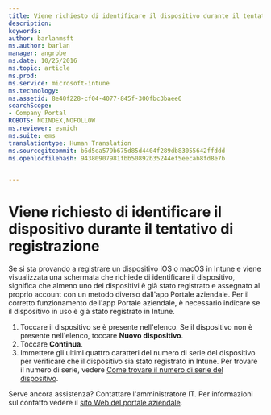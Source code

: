 ```yaml
---
title: Viene richiesto di identificare il dispositivo durante il tentativo di registrazione | Documentazione Microsoft
description: 
keywords: 
author: barlanmsft
ms.author: barlan
manager: angrobe
ms.date: 10/25/2016
ms.topic: article
ms.prod: 
ms.service: microsoft-intune
ms.technology: 
ms.assetid: 8e40f228-cf04-4077-845f-300fbc3baee6
searchScope:
- Company Portal
ROBOTS: NOINDEX,NOFOLLOW
ms.reviewer: esmich
ms.suite: ems
translationtype: Human Translation
ms.sourcegitcommit: b6d5ea579b675d85d4404f289db83055642ffddd
ms.openlocfilehash: 94380907981fbb50892b35244ef5eecab8fd8e7b


---
```



# <a name="you-are-asked-to-identify-your-device-when-youre-trying-to-enroll"></a>Viene richiesto di identificare il dispositivo durante il tentativo di registrazione

Se si sta provando a registrare un dispositivo iOS o macOS in Intune e viene visualizzata una schermata che richiede di identificare il dispositivo, significa che almeno uno dei dispositivi è già stato registrato e assegnato al proprio account con un metodo diverso dall'app Portale aziendale. Per il corretto funzionamento dell'app Portale aziendale, è necessario indicare se il dispositivo in uso è già stato registrato in Intune.

1. Toccare il dispositivo se è presente nell'elenco. Se il dispositivo non è presente nell'elenco, toccare **Nuovo dispositivo**.
2. Toccare **Continua**.
3. Immettere gli ultimi quattro caratteri del numero di serie del dispositivo per verificare che il dispositivo sia stato registrato in Intune. Per trovare il numero di serie, vedere [Come trovare il numero di serie del dispositivo](how-do-i-find-the-serial-number-on-my-device-ios.md).

Serve ancora assistenza? Contattare l'amministratore IT. Per informazioni sul contatto vedere il [sito Web del portale aziendale](http://portal.manage.microsoft.com).



<!--HONumber=Dec16_HO2-->


